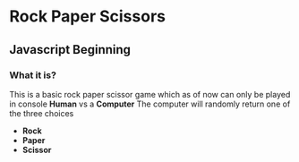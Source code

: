 # Rock Paper Scissors
## Javascript Beginning

### What it is?

This is a basic rock paper scissor game which as of now can only be played in console __Human__ vs a __Computer__ The computer will randomly return one of the three choices
* __Rock__
* __Paper__
* __Scissor__


